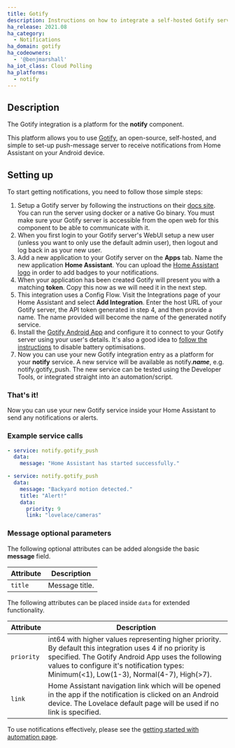 ```yaml
---
title: Gotify
description: Instructions on how to integrate a self-hosted Gotify service with your Home Assistant notifications.
ha_release: 2021.08
ha_category:
  - Notifications
ha_domain: gotify
ha_codeowners:
  - '@benjmarshall'
ha_iot_class: Cloud Polling
ha_platforms:
  - notify
---
```


## Description

The Gotify integration is a platform for the **notify** component.

This platform allows you to use [Gotify](https://gotify.net/), an open-source, self-hosted, and simple to set-up push-message server to receive notifications from Home Assistant on your Android device.

## Setting up

To start getting notifications, you need to follow those simple steps:

1. Setup a Gotify server by following the instructions on their [docs site](https://gotify.net/docs/install). You can run the server using docker or a native Go binary. You must make sure your Gotify server is accessible from the open web for this component to be able to communicate with it.
2. When you first login to your Gotify server's WebUI setup a new user (unless you want to only use the default admin user), then logout and log back in as your new user.
3. Add a new application to your Gotify server on the **Apps** tab. Name the new application **Home Assistant**. You can upload the [Home Assistant logo](https://github.com/home-assistant/brands/raw/master/core_integrations/_homeassistant/icon.png) in order to add badges to your notifications.
4. When your application has been created Gotify will present you with a matching **token**. Copy this now as we will need it in the next step.
5. This integration uses a Config Flow. Visit the Integrations page of your Home Assistant and select **Add Integration**. Enter the host URL of your Gotify server, the API token generated in step 4, and then provide a name. The name provided will become the name of the generated notify service.
6. Install the [Gotify Android App](https://github.com/gotify/android) and configure it to connect to your Gotify server using your user's details. It's also a good idea to [follow the instructions](https://github.com/gotify/android#disable-battery-optimization) to disable battery optimisations.
7. Now you can use your new Gotify integration entry as a platform for your **notify** service. A new service will be available as notify.***name***, e.g. notify.gotify_push. The new service can be tested using the Developer Tools, or integrated straight into an automation/script.

### That's it!

Now you can use your new Gotify service inside your Home Assistant to send any notifications or alerts.

### Example service calls

```yaml
- service: notify.gotify_push
  data:
    message: "Home Assistant has started successfully."
```

```yaml
- service: notify.gotify_push
  data:
    message: "Backyard motion detected."
    title: "Alert!"
    data:
      priority: 9
      link: "lovelace/cameras"
```

### Message optional parameters

The following optional attributes can be added alongside the basic **message** field.

| Attribute  | Description
| ---------- | -----------
| `title`    | Message title.

The following attributes can be placed inside `data` for extended functionality.

| Attribute  | Description
| ---------- | -----------
| `priority` | int64 with higher values representing higher priority. By default this integration uses 4 if no priority is specified. The Gotify Android App uses the following values to configure it's notification types: Minimum(<1), Low(1-3), Normal(4-7), High(>7).
| `link`   | Home Assistant navigation link which will be opened in the app if the notification is clicked on an Android device. The Lovelace default page will be used if no link is specified.

To use notifications effectively, please see the [getting started with automation page](/getting-started/automation/).
